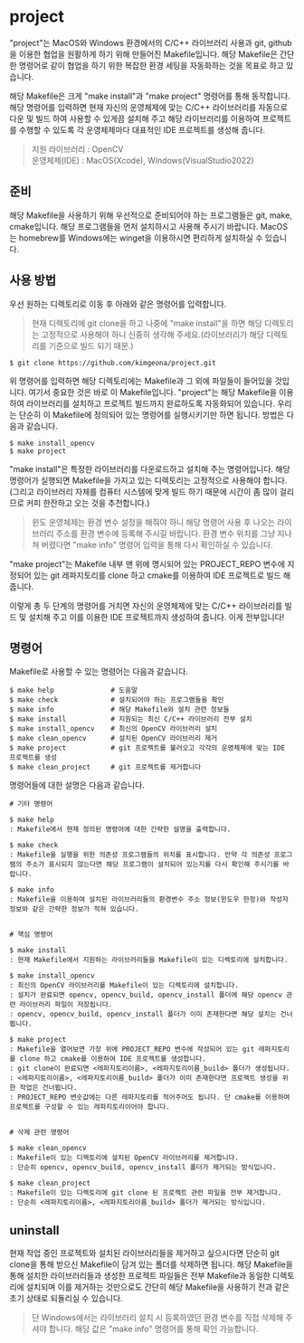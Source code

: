 # project
"project"는 MacOS와 Windows 환경에서의 C/C++ 라이브러리 사용과 git, github을 이용한 협업을 원활하게 하기 위해 만들어진 Makefile입니다. 해당 Makefile은 간단한 명령어로 같이 협업을 하기 위한 복잡한 환경 세팅을 자동화하는 것을 목표로 하고 있습니다.

해당 Makefile은 크게 "make install"과 "make project" 명령어를 통해 동작합니다. 해당 명령어를 입력하면 현재 자신의 운영체제에 맞는 C/C++ 라이브러리를 자동으로 다운 및 빌드 하여 사용할 수 있게끔 설치해 주고 해당 라이브러리를 이용하여 프로젝트를 수행할 수 있도록 각 운영체제마다 대표적인 IDE 프로젝트를 생성해 줍니다.

>지원 라이브러리 : OpenCV   
>운영체제(IDE) : MacOS(Xcode), Windows(VisualStudio2022)

## 준비
해당 Makefile을 사용하기 위해 우선적으로 준비되어야 하는 프로그램들은 git, make, cmake입니다. 해당 프로그램들을 먼저 설치하시고 사용해 주시기 바랍니다. MacOS는 homebrew를 Windows에는 winget을 이용하시면 편리하게 설치하실 수 있습니다.


## 사용 방법
우선 원하는 디렉토리로 이동 후 아래와 같은 명령어를 입력합니다.

>현재 디렉토리에 git clone을 하고 나중에 "make install"을 하면 해당 디렉토리는 고정적으로 사용해야 하니 신중히 생각해 주세요.(라이브러리가 해당 디렉토리를 기준으로 빌드 되기 때문.)

    $ git clone https://github.com/kimgeona/project.git

위 명령어를 입력하면 해당 디렉토리에는 Makefile과 그 외에 파일들이 들어있을 것입니다. 여기서 중요한 것은 바로 이 Makefile입니다. "project"는 해당 Makefile을 이용하여 라이브러리를 설치하고 프로젝트 빌드까지 완료하도록 자동화되어 있습니다. 우리는 단순히 이 Makefile에 정의되어 있는 명령어를 실행시키기만 하면 됩니다. 방법은 다음과 같습니다.

    $ make install_opencv
    $ make project

"make install"은 특정한 라이브러리를 다운로드하고 설치해 주는 명령어입니다. 해당 명령어가 실행되면 Makefile을 가지고 있는 디렉토리는 고정적으로 사용해야 합니다. (그리고 라이브러리 자체를 컴퓨터 시스템에 맞게 빌드 하기 때문에 시간이 좀 많이 걸리므로 커피 한잔하고 오는 것을 추천합니다.)

> 윈도 운영체제는 환경 변수 설정을 해줘야 하니 해당 명령어 사용 후 나오는 라이브러리 주소를 환경 변수에 등록해 주시길 바랍니다. 환경 변수 위치를 그냥 지나쳐 버렸다면 "make info" 명령어 입력을 통해 다시 확인하실 수 있습니다.

"make project"는 Makefile 내부 맨 위에 명시되어 있는 PROJECT_REPO 변수에 지정되어 있는 git 레파지토리를 clone 하고 cmake를 이용하여 IDE 프로젝트로 빌드 해줍니다.

이렇게 총 두 단계의 명령어를 거치면 자신의 운영체제에 맞는 C/C++ 라이브러리를 빌드 및 설치해 주고 이를 이용한 IDE 프로젝트까지 생성하여 줍니다. 이게 전부입니다!

## 명령어
Makefile로 사용할 수 있는 명령어는 다음과 같습니다.

    $ make help              # 도움말
    $ make check             # 설치되어야 하는 프로그램들을 확인
    $ make info              # 해당 Makefile와 설치 관련 정보들
    $ make install           # 지원되는 최신 C/C++ 라이브러리 전부 설치
    $ make install_opencv    # 최신의 OpenCV 라이브러리 설치
	$ make clean_opencv      # 설치된 OpenCV 라이브러리 제거
	$ make project           # git 프로젝트를 불러오고 각각의 운영체제에 맞는 IDE 프로젝트를 생성
	$ make clean_project     # git 프로젝트를 제거합니다

명령어들에 대한 설명은 다음과 같습니다.

    # 기타 명령어

    $ make help
    : Makefile에서 현재 정의된 명령어에 대한 간략한 설명을 출력합니다.   

    $ make check
    : Makefile을 실행을 위한 의존성 프로그램들의 위치를 표시합니다. 만약 각 의존성 프로그램의 주소가 표시되지 않는다면 해당 프로그램이 설치되어 있는지를 다시 확인해 주시기를 바랍니다.

    $ make info
    : Makefile을 이용하여 설치된 라이브러리들의 환경변수 주소 정보(윈도우 한정)와 작성자 정보와 같은 간략한 정보가 적혀 있습니다.


    # 핵심 명령어

    $ make install
    : 현재 Makefile에서 지원하는 라이브러리들을 Makefile이 있는 디렉토리에 설치합니다.

    $ make install_opencv
    : 최신의 OpenCV 라이브러리를 Makefile이 있는 디렉토리에 설치합니다.
    : 설치가 완료되면 opencv, opencv_build, opencv_install 폴더에 해당 opencv 관련 라이브러리 파일이 저장됩니다.
    : opencv, opencv_build, opencv_install 폴더가 이미 존재한다면 해당 설치는 건너뜁니다.

    $ make project
    : Makefile을 열어보면 가장 위에 PROJECT_REPO 변수에 작성되어 있는 git 레파지토리를 clone 하고 cmake를 이용하여 IDE 프로젝트를 생성합니다.
    : git clone이 완료되면 <레파지토리이름>, <레파지토리이름_build> 폴더가 생성됩니다.
    : <레파지토리이름>, <레파지토리이름_build> 폴더가 이미 존재한다면 프로젝트 생성을 위한 작업은 건너뜁니다.
    : PROJECT_REPO 변숫값에는 다른 레파지토리를 적어주어도 됩니다. 단 cmake를 이용하여 프로젝트를 구성할 수 있는 레파지토리이어야 합니다.


    # 삭제 관련 명령어

    $ make clean_opencv
    : Makefile이 있는 디렉토리에 설치된 OpenCV 라이브러리를 제거합니다.
    : 단순히 opencv, opencv_build, opencv_install 폴더가 제거되는 방식입니다.

    $ make clean_project
    : Makefile이 있는 디렉토리에 git clone 된 프로젝트 관련 파일을 전부 제거합니다.
    : 단순히 <레파지토리이름>, <레파지토리이름_build> 폴더가 제거되는 방식입니다.

## uninstall
현재 작업 중인 프로젝트와 설치된 라이브러리들을 제거하고 싶으시다면 단순히 git clone을 통해 받으신 Makefile이 담겨 있는 폴더를 삭제하면 됩니다. 해당 Makefile을 통해 설치한 라이브러리들과 생성한 프로젝트 파일들은 전부 Makefile과 동일한 디렉토리에 설치되며 이를 제거하는 것만으로도 간단히 해당 Makefile을 사용하기 전과 같은 초기 상태로 되돌리실 수 있습니다.

>단 Windows에서는 라이브러리 설치 시 등록하였던 환경 변수를 직접 삭제해 주셔야 합니다. 해당 값은 "make info" 명령어를 통해 확인 가능합니다.


